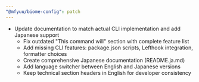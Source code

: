 ```yaml
---
"@mfyuu/biome-config": patch
---
```


- Update documentation to match actual CLI implementation and add Japanese support
  - Fix outdated "This command will" section with complete feature list
  - Add missing CLI features: package.json scripts, Lefthook integration, formatter choices
  - Create comprehensive Japanese documentation (README.ja.md)
  - Add language switcher between English and Japanese versions
  - Keep technical section headers in English for developer consistency
